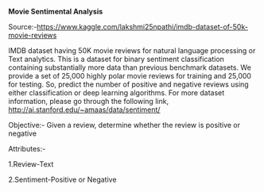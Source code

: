 **Movie Sentimental Analysis**

Source:-https://www.kaggle.com/lakshmi25npathi/imdb-dataset-of-50k-movie-reviews

IMDB dataset having 50K movie reviews for natural language processing or Text analytics. This is a dataset for binary sentiment classification containing substantially more data than previous benchmark datasets. We provide a set of 25,000 highly polar movie reviews for training and 25,000 for testing. So, predict the number of positive and negative reviews using either classification or deep learning algorithms. For more dataset information, please go through the following link, http://ai.stanford.edu/~amaas/data/sentiment/

Objective:- Given a review, determine whether the review is positive or negative

Attributes:-

1.Review-Text

2.Sentiment-Positive or Negative

